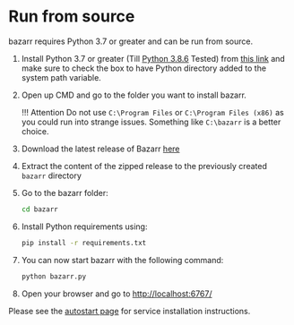 # Run from source

bazarr requires Python 3.7 or greater and can be run from source.

1. Install Python 3.7 or greater (Till [Python 3.8.6](https://www.python.org/downloads/release/python-386/) Tested) from [this link](https://www.python.org/downloads/release/python-386/) and make sure to check the box to have Python directory added to the system path variable.
1. Open up CMD and go to the folder you want to install bazarr.

    !!! Attention
        Do not use `C:\Program Files` or `C:\Program Files (x86)` as you could run into strange issues. Something like `C:\bazarr` is a better choice.

1. Download the latest release of Bazarr [here](https://github.com/morpheus65535/bazarr/releases/latest/download/bazarr.zip)
1. Extract the content of the zipped release to the previously created `bazarr` directory
1. Go to the bazarr folder:

    ```bash
    cd bazarr
    ```

1. Install Python requirements using:

    ```bash
    pip install -r requirements.txt
    ```

1. You can now start bazarr with the following command:

    ```bash
    python bazarr.py
    ```

1. Open your browser and go to [http://localhost:6767/](http://localhost:6767/)

Please see the [autostart page](../../Autostart/Windows/windows.md) for service installation instructions.
